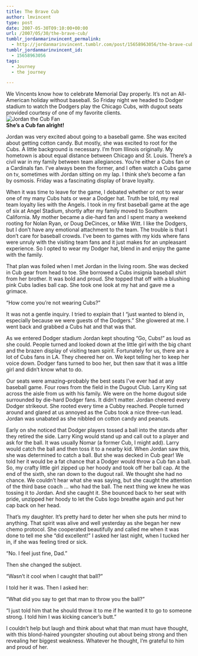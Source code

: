 ```yaml
---
title: The Brave Cub
author: lmvincent
type: post
date: 2007-05-30T09:10:00+00:00
url: /2007/05/30/the-brave-cub/
tumblr_jordanmarinvincent_permalink:
  - http://jordanmarinvincent.tumblr.com/post/15658963056/the-brave-cub
tumblr_jordanmarinvincent_id:
  - 15658963056
tags:
  - Journey
  - the journey

---
```

We Vincents know how to celebrate Memorial Day properly. It&rsquo;s not an All-American holiday without baseball. So Friday night we headed to Dodger stadium to watch the Dodgers play the Chicago Cubs, with dugout seats provided courtesy of one of my favorite clients.  
![Jordan the Cub Fan][1]  
**She&rsquo;s a Cub fan alright!**

Jordan was very excited about going to a baseball game. She was excited about getting cotton candy. But mostly, she was excited to root for the Cubs. A little background is necessary. I&rsquo;m from Illinois originally. My hometown is about equal distance between Chicago and St. Louis. There&rsquo;s a civil war in my family between team allegiances. You&rsquo;re either a Cubs fan or a Cardinals fan. I&rsquo;ve always been the former, and I often watch a Cubs game on tv, sometimes with Jordan sitting on my lap. I think she&rsquo;s become a fan by osmosis. Friday was a fascinating display of brave loyalty.<a name="more"></a>

When it was time to leave for the game, I debated whether or not to wear one of my many Cubs hats or wear a Dodger hat. Truth be told, my real team loyalty lies with the Angels. I took in my first baseball game at the age of six at Angel Stadium, shortly after my family moved to Southern California. My mother became a die-hard fan and I spent many a weekend rooting for Nolan Ryan, or Doug DeCinces, or Mike Witt. I like the Dodgers, but I don&rsquo;t have any emotional attachment to the team. The trouble is that I don&rsquo;t care for baseball crowds. I&rsquo;ve been to games with my kids where fans were unruly with the visiting team fans and it just makes for an unpleasant experience. So I opted to wear my Dodger hat, blend in and enjoy the game with the family.

That plan was foiled when I met Jordan in the living room. She was decked in Cub gear from head to toe. She borrowed a Cubs insignia baseball shirt from her brother. It was bold and proud. She topped that off with a blushing pink Cubs ladies ball cap. She took one look at my hat and gave me a grimace.

&ldquo;How come you&rsquo;re not wearing Cubs?&rdquo;

It was not a gentle inquiry. I tried to explain that I &ldquo;just wanted to blend in, especially because we were guests of the Dodgers.&rdquo; She glowered at me. I went back and grabbed a Cubs hat and that was that.

As we entered Dodger stadium Jordan kept shouting &ldquo;Go, Cubs!&rdquo; as loud as she could. People turned and looked down at the little girl with the big chant and the brazen display of visiting team spirit. Fortunately for us, there are a lot of Cubs fans in LA. They cheered her on. We kept telling her to keep her voice down. Dodger fans turned to boo her, but then saw that it was a little girl and didn&rsquo;t know what to do.

Our seats were amazing&ndash;probably the best seats I&rsquo;ve ever had at any baseball game. Four rows from the field in the Dugout Club. Larry King sat across the aisle from us with his family. We were on the home dugout side surrounded by die-hard Dodger fans. It didn&rsquo;t matter. Jordan cheered every Dodger strikeout. She rooted every time a Cubby reached. People turned around and glared at us annoyed as the Cubs took a nice three-run lead. Jordan was unabated as she nibbled on cotton candy and peanuts.

Early on she noticed that Dodger players tossed a ball into the stands after they retired the side. Larry King would stand up and call out to a player and ask for the ball. It was usually Nomar (a former Cub, I might add). Larry would catch the ball and then toss it to a nearby kid. When Jordan saw this, she was determined to catch a ball. But she was decked in Cub gear! We told her it would be a fat chance that a Dodger would throw a Cub fan a ball. So, my crafty little girl zipped up her hoody and took off her ball cap. At the end of the sixth, she ran down to the dugout rail. We thought she had no chance. We couldn&rsquo;t hear what she was saying, but she caught the attention of the third base coach &hellip; who had the ball. The next thing we knew he was tossing it to Jordan. And she caught it. She bounced back to her seat with pride, unzipped her hoody to let the Cubs logo breathe again and put her cap back on her head.

That&rsquo;s my daughter. It&rsquo;s pretty hard to deter her when she puts her mind to anything. That spirit was alive and well yesterday as she began her new chemo protocol. She cooperated beautifully and called me when it was done to tell me she &ldquo;did excellent!&rdquo; I asked her last night, when I tucked her in, if she was feeling tired or sick.

&ldquo;No. I feel just fine, Dad.&rdquo;

Then she changed the subject.

&ldquo;Wasn&rsquo;t it cool when I caught that ball?&rdquo;

I told her it was. Then I asked her:

&ldquo;What did you say to get that man to throw you the ball?&rdquo;

&ldquo;I just told him that he should throw it to me if he wanted it to go to someone strong. I told him I was kicking cancer&rsquo;s butt.&rdquo;

I couldn&rsquo;t help but laugh and think about what that man must have thought, with this blond-haired youngster shouting out about being strong and then revealing her biggest weakness. Whatever he thought, I&rsquo;m grateful to him and proud of her.

<div class="blogger-post-footer">
  <img loading="lazy" width="1" height="1" src="https://blogger.googleusercontent.com/tracker/9039099668816362935-773559640555672495?l=jordansjourney2.blogspot.com" alt="" />
</div>

 [1]: http://www.jordanvincent.com/images/2007/05/jordan_cub.jpg
